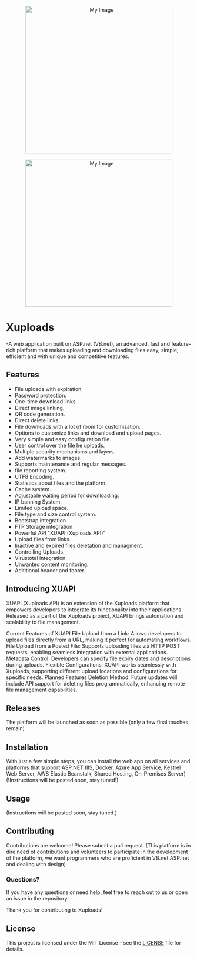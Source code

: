 <div align="center">
    <img src="https://i.ibb.co/fGT4TWg/Xuploads.png" alt="My Image" width="400"/>
</div>
<br>
<div align="center">
    <img src="https://i.ibb.co/YytB3Qk/Screenshot-2024-12-08-223014.png" alt="My Image" width="400"/>
</div>

# Xuploads
-A web application built on ASP.net (VB.net), an advanced, fast and feature-rich platform that makes uploading and downloading files easy, simple, efficient and with unique and competitive features.

## Features
- File uploads with expiration.
- Password protection.
- One-time download links.
- Direct image linking.
- QR code generation.
- Direct delete links.
- File downloads with a lot of room for customization.
- Options to customize links and download and upload pages.
- Very simple and easy configuration file.
- User control over the file he uploads.
- Multiple security mechanisms and layers.
- Add watermarks to images.
- Supports maintenance and regular messages.
- file reporting system.
- UTF8 Encoding.
- Statistics about files and the platform.
- Cache system.
- Adjustable waiting period for downloading.
- IP banning System.
- Limited upload space.
- File type and size control system.
- Bootstrap integration
- FTP Storage integration
- Powerful API "XUAPI (Xuploads API)"
- Upload files from links.
- Inactive and expired files deletation and managment.
- Controlling Uploads.
- Virustotal integration
- Unwanted content monitoring.
- Adititional header and footer.

## Introducing XUAPI

XUAPI (Xuploads API) is an extension of the Xuploads platform that empowers developers to integrate its functionality into their applications. Released as a part of the Xuploads project, XUAPI brings automation and scalability to file management.

Current Features of XUAPI
File Upload from a Link: Allows developers to upload files directly from a URL, making it perfect for automating workflows.
File Upload from a Posted File: Supports uploading files via HTTP POST requests, enabling seamless integration with external applications.
Metadata Control: Developers can specify file expiry dates and descriptions during uploads.
Flexible Configurations: XUAPI works seamlessly with Xuploads, supporting different upload locations and configurations for specific needs.
Planned Features
Deletion Method: Future updates will include API support for deleting files programmatically, enhancing remote file management capabilities.
## Releases
The platform will be launched as soon as possible (only a few final touches remain)

## Installation
With just a few simple steps, you can install the web app on all services and platforms that support ASP.NET.(IIS, Docker, Azure App Service, Kestrel Web Server, AWS Elastic Beanstalk, Shared Hosting, On-Premises Server)
(!Instructions will be posted soon, stay tuned!)

## Usage
(Instructions will be posted soon, stay tuned.)

## Contributing
Contributions are welcome! Please submit a pull request.
(This platform is in dire need of contributions and volunteers to participate in the development of the platform, we want programmers who are proficient in VB.net ASP.net and dealing with design)

### Questions?
If you have any questions or need help, feel free to reach out to us or open an issue in the repository.

Thank you for contributing to Xuploads!
## License
This project is licensed under the MIT License - see the [LICENSE](./LICENSE) file for details.

